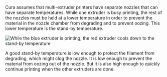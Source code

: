 Cura assumes that multi-extruder printers have separate nozzles that can have separate temperatures. While one extruder is busy printing, the rest of the nozzles must be held at a lower temperature in order to prevent the material in the nozzle chamber from degrading and to prevent oozing. This lower temperature is the stand-by temperature.

![While the blue extruder is printing, the red extruder cools down to the stand-by temperature](../../../articles/images/temperature_regulation.svg)

A good stand-by temperature is low enough to protect the filament from degrading, which might clog the nozzle. It is low enough to prevent the material from oozing out of the nozzle. But it is also high enough to quickly continue printing when the other extruders are done.